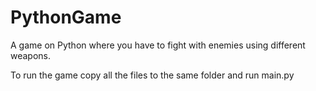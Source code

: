 # PythonGame
A game on Python where you have to fight with enemies using different weapons.

To run the game copy all the files to the same folder and run main.py 
